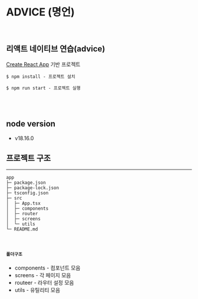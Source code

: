 # ADVICE (명언)

<br/>

## 리액트 네이티브 연습(advice)

[Create React App](https://github.com/facebook/create-react-app) 기반 프로젝트

```
$ npm install - 프로젝트 설치

$ npm run start - 프로젝트 실행
```

<br /><br />

## node version

- v18.16.0

## 프로젝트 구조

---

```
app
├─ package.json
├─ package-lock.json
├─ tsconfig.json
├─ src
│  ├─ App.tsx
│  ├─ components
│  ├─ router
│  ├─ screens
│  └─ utils
└─ README.md
```

<br />

#### `폴더구조`

- components - 컴포넌트 모음
- screens - 각 페이지 모음
- routeer - 라우터 설정 모음
- utils - 유틸리티 모음

<br /><br />
